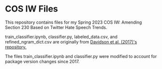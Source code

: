 # COS IW Files

This repository contains files for my Spring 2023 COS IW: Amending Section 230 Based on Twitter Hate Speech Trends.

train_classifier.ipynb, classifier.py, labeled_data.csv, and refined_ngram_dict.csv are originally from [Davidson et al. (2017)'s repository.](https://github.com/t-davidson/hate-speech-and-offensive-language)

The files train_classifier.ipynb and classifier.py were modified to account for package version changes since 2017.

